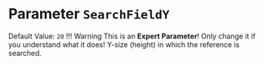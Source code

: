 # Parameter `SearchFieldY`
Default Value: `20`
!!! Warning
    This is an **Expert Parameter**! Only change it if you understand what it does!
Y-size (height) in which the reference is searched.

